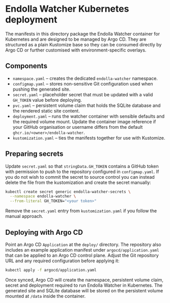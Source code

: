 # Endolla Watcher Kubernetes deployment

The manifests in this directory package the Endolla Watcher container for
Kubernetes and are designed to be managed by Argo CD. They are structured as a
plain Kustomize base so they can be consumed directly by Argo CD or further
customised with environment-specific overlays.

## Components

* `namespace.yaml` – creates the dedicated `endolla-watcher` namespace.
* `configmap.yaml` – stores non-sensitive Git configuration used when pushing
  the generated site.
* `secret.yaml` – placeholder secret that must be updated with a valid
  `GH_TOKEN` value before deploying.
* `pvc.yaml` – persistent volume claim that holds the SQLite database and the
  rendered static site content.
* `deployment.yaml` – runs the watcher container with sensible defaults and the
  required volume mount. Update the container image reference if your GitHub
  organisation or username differs from the default `ghcr.io/<owner>/endolla-watcher`.
* `kustomization.yaml` – ties the manifests together for use with Kustomize.

## Preparing secrets

Update `secret.yaml` so that `stringData.GH_TOKEN` contains a GitHub token with
permission to push to the repository configured in `configmap.yaml`. If you do
not wish to commit the secret to source control you can instead delete the file
from the kustomization and create the secret manually:

```bash
kubectl create secret generic endolla-watcher-secrets \
  --namespace endolla-watcher \
  --from-literal GH_TOKEN="<your token>"
```

Remove the `secret.yaml` entry from `kustomization.yaml` if you follow the
manual approach.

## Deploying with Argo CD

Point an Argo CD `Application` at the `deploy/` directory. The repository also
includes an example application manifest under `argocd/application.yaml` that
can be applied to an Argo CD control plane. Adjust the Git repository URL and
any required configuration before applying it:

```bash
kubectl apply -f argocd/application.yaml
```

Once synced, Argo CD will create the namespace, persistent volume claim, secret
and deployment required to run Endolla Watcher in Kubernetes. The generated site
and SQLite database will be stored on the persistent volume mounted at
`/data` inside the container.
